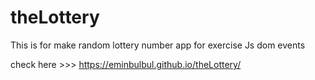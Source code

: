 # theLottery
This is for make random lottery number app for exercise Js dom events


check here >>> https://eminbulbul.github.io/theLottery/
